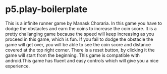 # p5.play-boilerplate
This is a infinite runner game by Manask Choraria. In this game you have to dodge the obstacles and earn the coins to increase the coin score. It is a pretty challanging game because the speed will keep increasing as you proceed in this game, which is fun. If you fail to dodge the obstacle the game will get over, you will be able to see the coin score and distance covered at the top right corner. There is a reset button, by clicking it the game will start from the beginning. This game is compatible with android.This game has fluent and easy controls which will give you a nice experience.  





















